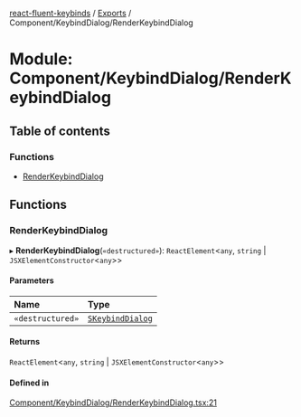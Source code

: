 [react-fluent-keybinds](../README.md) / [Exports](../modules.md) / Component/KeybindDialog/RenderKeybindDialog

# Module: Component/KeybindDialog/RenderKeybindDialog

## Table of contents

### Functions

- [RenderKeybindDialog](Component_KeybindDialog_RenderKeybindDialog.md#renderkeybinddialog)

## Functions

### RenderKeybindDialog

▸ **RenderKeybindDialog**(`«destructured»`): `ReactElement`\<`any`, `string` \| `JSXElementConstructor`\<`any`\>\>

#### Parameters

| Name | Type |
| :------ | :------ |
| `«destructured»` | [`SKeybindDialog`](Component_KeybindDialog_KeybindDialog_Types.md#skeybinddialog) |

#### Returns

`ReactElement`\<`any`, `string` \| `JSXElementConstructor`\<`any`\>\>

#### Defined in

[Component/KeybindDialog/RenderKeybindDialog.tsx:21](https://github.com/GageSorrell/FluentReactKeybinds/blob/b173d2b/Source/Component/KeybindDialog/RenderKeybindDialog.tsx#L21)
